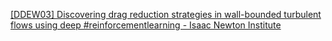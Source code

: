 [[DDEW03] Discovering drag reduction strategies in wall-bounded turbulent flows using deep #reinforcementlearning - Isaac Newton Institute](https://qi.tc/qi/115971)